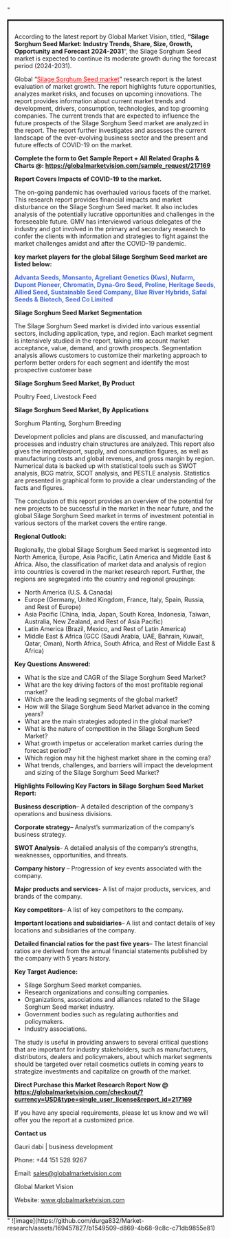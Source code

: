 "<div style='border: 3px solid black; padding: 1em;'>

According to the latest report by Global Market Vision, titled, <strong>“Silage Sorghum Seed Market: Industry Trends, Share, Size, Growth, Opportunity and Forecast 2024-2031</strong>“, the Silage Sorghum Seed market is expected to continue its moderate growth during the forecast period (2024-2031).

Global “<a style='color: #ff0000;' href='https://globalmarketvision.com/reports/global-silage-sorghum-seed-market/217169'>Silage Sorghum Seed market</a>” research report is the latest evaluation of market growth. The report highlights future opportunities, analyzes market risks, and focuses on upcoming innovations. The report provides information about current market trends and development, drivers, consumption, technologies, and top grooming companies. The current trends that are expected to influence the future prospects of the Silage Sorghum Seed market are analyzed in the report. The report further investigates and assesses the current landscape of the ever-evolving business sector and the present and future effects of COVID-19 on the market.

<strong>Complete the form to Get Sample Report + All Related Graphs &amp; Charts @: <a style='color: #ff0000;' href='https://globalmarketvision.com/sample_request/217169?utm_source=linkedinPulse&utm_medium=Durga&utm_campaign=Durga'><strong>https://globalmarketvision.com/sample_request/217169</strong></a></strong>

<strong>Report Covers Impacts of COVID-19 to the market.</strong>

The on-going pandemic has overhauled various facets of the market. This research report provides financial impacts and market disturbance on the Silage Sorghum Seed market. It also includes analysis of the potentially lucrative opportunities and challenges in the foreseeable future. GMV has interviewed various delegates of the industry and got involved in the primary and secondary research to confer the clients with information and strategies to fight against the market challenges amidst and after the COVID-19 pandemic.

<strong>key market players for the global Silage Sorghum Seed market are listed below:</strong>

<strong style='color: #4169e1;'>Advanta Seeds, Monsanto, Agreliant Genetics (Kws), Nufarm, Dupont Pioneer, Chromatin, Dyna-Gro Seed, Proline, Heritage Seeds, Allied Seed, Sustainable Seed Company, Blue River Hybrids, Safal Seeds & Biotech, Seed Co Limited</strong>

<strong>Silage Sorghum Seed Market Segmentation</strong>

The Silage Sorghum Seed market is divided into various essential sectors, including application, type, and region. Each market segment is intensively studied in the report, taking into account market acceptance, value, demand, and growth prospects. Segmentation analysis allows customers to customize their marketing approach to perform better orders for each segment and identify the most prospective customer base

<strong>Silage Sorghum Seed Market, By Product</strong>

Poultry Feed, Livestock Feed

<strong>Silage Sorghum Seed Market, By Applications</strong>

Sorghum Planting, Sorghum Breeding

Development policies and plans are discussed, and manufacturing processes and industry chain structures are analyzed. This report also gives the import/export, supply, and consumption figures, as well as manufacturing costs and global revenues, and gross margin by region. Numerical data is backed up with statistical tools such as SWOT analysis, BCG matrix, SCOT analysis, and PESTLE analysis. Statistics are presented in graphical form to provide a clear understanding of the facts and figures.

The conclusion of this report provides an overview of the potential for new projects to be successful in the market in the near future, and the global Silage Sorghum Seed market in terms of investment potential in various sectors of the market covers the entire range.

<strong>Regional Outlook:</strong>

Regionally, the global Silage Sorghum Seed market is segmented into North America, Europe, Asia Pacific, Latin America and Middle East &amp; Africa. Also, the classification of market data and analysis of region into countries is covered in the market research report. Further, the regions are segregated into the country and regional groupings:
<ul>
  <li>North America (U.S. &amp; Canada)</li>
  <li>Europe (Germany, United Kingdom, France, Italy, Spain, Russia, and Rest of Europe)</li>
  <li>Asia Pacific (China, India, Japan, South Korea, Indonesia, Taiwan, Australia, New Zealand, and Rest of Asia Pacific)</li>
  <li>Latin America (Brazil, Mexico, and Rest of Latin America)</li>
  <li>Middle East &amp; Africa (GCC (Saudi Arabia, UAE, Bahrain, Kuwait, Qatar, Oman), North Africa, South Africa, and Rest of Middle East &amp; Africa)</li>
</ul>
<strong>Key Questions Answered:</strong>
<ul>
  <li>What is the size and CAGR of the Silage Sorghum Seed Market?</li>
  <li>What are the key driving factors of the most profitable regional market?</li>
  <li>Which are the leading segments of the global market?</li>
  <li>How will the Silage Sorghum Seed Market advance in the coming years?</li>
  <li>What are the main strategies adopted in the global market?</li>
  <li>What is the nature of competition in the Silage Sorghum Seed Market?</li>
  <li>What growth impetus or acceleration market carries during the forecast period?</li>
  <li>Which region may hit the highest market share in the coming era?</li>
  <li>What trends, challenges, and barriers will impact the development and sizing of the Silage Sorghum Seed Market?</li>
</ul>
<strong>Highlights Following Key Factors in Silage Sorghum Seed Market Report:</strong>

<strong>Business description</strong>– A detailed description of the company’s operations and business divisions.

<strong>Corporate strategy</strong>– Analyst’s summarization of the company’s business strategy.

<strong>SWOT Analysis</strong>- A detailed analysis of the company’s strengths, weaknesses, opportunities, and threats.

<strong>Company history</strong> – Progression of key events associated with the company.

<strong>Major products and services</strong>- A list of major products, services, and brands of the company.

<strong>Key competitors</strong>– A list of key competitors to the company.

<strong>Important locations and subsidiaries</strong>– A list and contact details of key locations and subsidiaries of the company.

<strong>Detailed financial ratios for the past five years</strong>– The latest financial ratios are derived from the annual financial statements published by the company with 5 years history.

<strong>Key Target Audience:</strong>
<ul>
  <li>Silage Sorghum Seed market companies.</li>
  <li>Research organizations and consulting companies.</li>
  <li>Organizations, associations and alliances related to the Silage Sorghum Seed market industry.</li>
  <li>Government bodies such as regulating authorities and policymakers.</li>
  <li>Industry associations.</li>
</ul>
The study is useful in providing answers to several critical questions that are important for industry stakeholders, such as manufacturers, distributors, dealers and policymakers, about which market segments should be targeted over retail cosmetics outlets in coming years to strategize investments and capitalize on growth of the market.

<strong>Direct Purchase this Market Research Report Now @ </strong><strong><a style='color: #ff0000;' href='https://globalmarketvision.com/checkout/?currency=USD&type=single_user_license&report_id=217169?utm_source=linkedinPulse&utm_medium=Durga&utm_campaign=Durga'><strong>https://globalmarketvision.com/checkout/?currency=USD&type=single_user_license&report_id=217169</strong></a></strong>

If you have any special requirements, please let us know and we will offer you the report at a customized price.

<strong>Contact us</strong>

Gauri dabi | business development

Phone: +44 151 528 9267

Email: <a href='mailto:sales@globalmarketvision.com'>sales@globalmarketvision.com</a>

Global Market Vision

Website: <a href='http://www.globalmarketvision.com/'>www.globalmarketvision.com</a>

</div>"
![image](https://github.com/durga832/Market-research/assets/169457827/b1549509-d869-4b68-9c8c-c71db9855e81)
